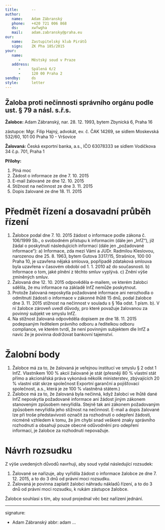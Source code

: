 ```yaml
---
title:      --
author:
   name:    Adam Zábranský
   phone:   +420 721 006 868
   ds:      xwfwgha
   mail:    adam.zabransky@praha.eu
our:
   name:    Zastupitelský klub Pirátů
   sign:    ZK Pha 185/2015
your:
   name:    
      -     Městský soud v Praze
   address:
      -     Spálená 6/2
      -     120 00 Praha 2
sendby:     ds
style:      letter
---
```


## Žaloba proti nečinnosti správního orgánu podle ust. § 79 a násl. s.ř.s.

**Žalobce:**   Adam Zábranský, nar. 28. 12. 1993, bytem Zbynická 6, Praha 16

zástupce:  Mgr. Filip Hajný, advokát, ev. č. ČAK 14269, se sídlem Moskevská 532/60, 101 00 Praha 10 - Vršovice

**Žalovaná:**  Česká exportní banka, a.s., IČO 63078333 se sídlem Vodičkova 34 č.p. 701, Praha 1

**Přílohy:**

1. Plná moc
2. Žádost o informace ze dne 7. 10. 2015
3. E-mail žalované ze dne 12. 10. 2015
4. Stížnost na nečinnost ze dne 3. 11. 2015
5. Dopis žalované ze dne 18. 11. 2015

# Předmět řízení a dosavadní průběh řízení

1. Žalobce podal dne 7. 10. 2015 žádost o informace podle zákona č. 106/1999 Sb., o svobodném přístupu k informacím (dále jen „InfZ“), jíž žádal o poskytnutí následujících informací (dále jen „požadované informace“): a) Informace, zda mezi Vámi a JUDr. Radmilou Kleslovou, narozenou dne 25. 8. 1963, bytem Gutova 3317/15, Strašnice, 100 00 Praha 10, je uzavřena nějaká smlouva, popřípadě zdataková smlouva byla uzavřena v časovém období od 1. 1. 2010 až do současnosti. b) Informace o tom, jaké plnění z těchto smluv vyplývá. c) Znění výše zmíněných smluv.
2. Žalovaná dne 12. 10. 2015 odpověděla e-mailem, ve kterém žalobci sdělila, že mu informace na základě InfZ nemůže poskytnout. 
3. Protože žalovaná neposkytla požadované informace ani nerozhodla o odmítnutí žádosti o informace v zákonné lhůtě 15 dnů, podal žalobce dne 3. 11. 2015 stížnost na nečinnost v souladu s § 16a odst. 1 písm. b). V ní žalobce zároveň uvedl důvody, pro které považuje žalovanou za povinný subjekt ve smyslu InfZ.
4. Na stížnost žalovaná odpověděla dopisem ze dne 18. 11. 2015 podepsaným ředitelem právního odboru a ředitelkou odboru compliance, ve kterém tvrdí, že není povinným subjektem dle InfZ a navíc že je povinna dodržovat bankovní tajemství.

# Žalobní body

1. Žalobce má za to, že žalovaná je veřejnou institucí ve smyslu § 2 odst 1 InfZ. Vlastníkem 100 % akcií žalované je stát (přesněji 80 % vlastní stát přímo a akcionářská práva vykonává několik ministerstev, zbývajících 20 % vlastní stát skrze společnost Exportní garanční a pojišťovací společnost, a.s., která je ze 100 % vlastněná státem.) 
2. Žalobce má za to, že žalovaná byla nečinná, když žalobci ve lhůtě dané InfZ neposkytla požadované informace ani žádost jiným zákonem stanoveným způsobem nevyřídila. Stejně tak ani zákonem požadovaným způsobem nevyřídila jeho stížnost na nečinnost. E-mail a dopis žalované lze při troše představivosti označit za rozhodnutí o odepření žádosti, nicméně vzhledem k tomu, že jim chybí snad veškeré znaky správního rozhodnutí a obsahují pouze obecné odůvodnění pro odepření informací, je žalobce za rozhodnutí nepovažuje.

# Návrh rozsudku

Z výše uvedených důvodů navrhuji, aby soud vydal následující rozsudek:

1. Žalované se nařizuje, aby vyřídila žádost o informace žalobce ze dne 7. 12. 2015, a to do 3 dnů od právní moci rozsudku.
2. Žalovaná je povinna zaplatit žalobci náhradu nákladů řízení, a to do 3 dnů od právní moci rozsudku, k rukám zástupce žalobce.

Žalobce souhlasí s tím, aby soud projednal věc bez nařízení jednání. 


---
signature:
  - Adam Zábranský
abbr:       adam
...